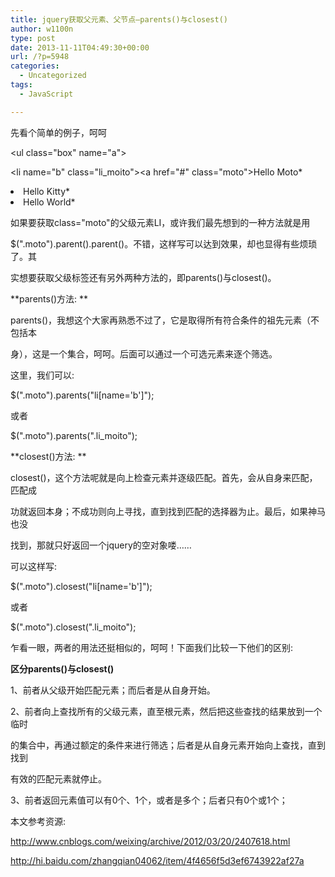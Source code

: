 ```yaml
---
title: jquery获取父元素、父节点–parents()与closest()
author: w1100n
type: post
date: 2013-11-11T04:49:30+00:00
url: /?p=5948
categories:
  - Uncategorized
tags:
  - JavaScript

---
```

先看个简单的例子，呵呵


<ul class="box" name="a">

<li name="b" class="li_moito"><a href="#" class="moto">Hello Moto*</a></li>

<li><a href="#" class="kitty">Hello Kitty*</a></li>

<li><a href="#" class="world">Hello World*</a></li>

</ul>


如果要获取class="moto"的父级元素LI，或许我们最先想到的一种方法就是用


$(".moto").parent().parent()。不错，这样写可以达到效果，却也显得有些烦琐了。其


实想要获取父级标签还有另外两种方法的，即parents()与closest()。


**parents()方法: **

parents()，我想这个大家再熟悉不过了，它是取得所有符合条件的祖先元素（不包括本


身），这是一个集合，呵呵。后面可以通过一个可选元素来逐个筛选。

这里，我们可以: 

$(".moto").parents("li[name='b']");

或者

$(".moto").parents(".li_moito");


**closest()方法: **

closest()，这个方法呢就是向上检查元素并逐级匹配。首先，会从自身来匹配，匹配成


功就返回本身；不成功则向上寻找，直到找到匹配的选择器为止。最后，如果神马也没


找到，那就只好返回一个jquery的空对象喽……

可以这样写: 

$(".moto").closest("li[name='b']");

或者

$(".moto").closest(".li_moito");


乍看一眼，两者的用法还挺相似的，呵呵！下面我们比较一下他们的区别: 

**区分parents()与closest()**

1、前者从父级开始匹配元素；而后者是从自身开始。

2、前者向上查找所有的父级元素，直至根元素，然后把这些查找的结果放到一个临时

的集合中，再通过额定的条件来进行筛选；后者是从自身元素开始向上查找，直到找到


有效的匹配元素就停止。

3、前者返回元素值可以有0个、1个，或者是多个；后者只有0个或1个；


本文参考资源: 

<a href="http://www.cnblogs.com/weixing/archive/2012/03/20/2407618.html" target="_blank">http://www.cnblogs.com/weixing/archive/2012/03/20/2407618.html</a>

<http://hi.baidu.com/zhangqian04062/item/4f4656f5d3ef6743922af27a>